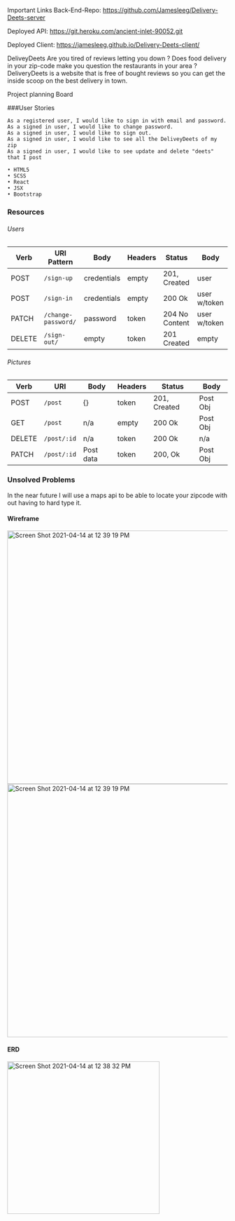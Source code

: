 Important Links
Back-End-Repo: https://github.com/Jamesleeg/Delivery-Deets-server

Deployed API: https://git.heroku.com/ancient-inlet-90052.git

Deployed Client: https://jamesleeg.github.io/Delivery-Deets-client/

DeliveyDeets
Are you tired of reviews letting you down ? Does food delivery in your zip-code make you question the restaurants in your area ?
DeliveryDeets is a website that is free of bought reviews so you can get the inside scoop on the best delivery in town.

Project planning Board

###User Stories
```
As a registered user, I would like to sign in with email and password.
As a signed in user, I would like to change password.
As a signed in user, I would like to sign out.
As a signed in user, I would like to see all the DeliveyDeets of my zip
As a signed in user, I would like to see update and delete "deets" that I post
```
```
• HTML5
• SCSS
• React
• JSX
• Bootstrap
```

### Resources
###### Users
| Verb   | URI Pattern  |Body    |Headers  |  Status | Body |
|--------|--------------|------  |-----  |-------------------|------------|
| POST   | `/sign-up`   |credentials | empty | 201, Created| user
| POST   | `/sign-in`   |credentials | empty | 200 Ok | user w/token
| PATCH  | `/change-password/`|password |token| 204 No Content| user w/token
| DELETE | `/sign-out/`       | empty|token |   201 Created | empty

###### Pictures
| Verb   | URI   |Body    |Headers  |  Status | Body |
|--------|--------------|------  |-----  |-------------------|------------|
| POST   | `/post`   |{} | token | 201, Created| Post Obj
| GET   | `/post`   |n/a | empty | 200 Ok | Post Obj
| DELETE | `/post/:id` |n/a |token | 200 Ok | n/a
| PATCH | `/post/:id` |Post data | token | 200, Ok | Post Obj

### Unsolved Problems
In the near future I will use a maps api to be able to locate your zipcode with out having to hard type it.

#### Wireframe
<img width="578" alt="Screen Shot 2021-04-14 at 12 39 19 PM" src="https://media.git.generalassemb.ly/user/33726/files/d1639c80-9c38-11eb-967b-e5aed2b73bce">
<img width="578" alt="Screen Shot 2021-04-14 at 12 39 19 PM" src="https://media.git.generalassemb.ly/user/33726/files/c7419e00-9c38-11eb-8e60-2f9040e6b4eb">


#### ERD
<img width="348" alt="Screen Shot 2021-04-14 at 12 38 32 PM" src="https://media.git.generalassemb.ly/user/33726/files/eccea780-9c38-11eb-9708-9bf6691e09b8">
